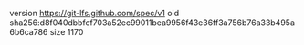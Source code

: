 version https://git-lfs.github.com/spec/v1
oid sha256:d8f040dbbfcf703a52ec99011bea9956f43e36ff3a756b76a33b495a6b6ca786
size 1170
